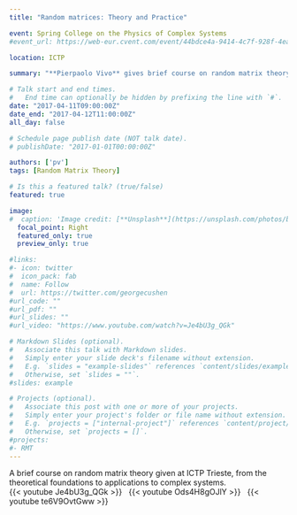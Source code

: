 ```yaml
---
title: "Random matrices: Theory and Practice"

event: Spring College on the Physics of Complex Systems
#event_url: https://web-eur.cvent.com/event/44bdce4a-9414-4c7f-928f-4ea3e4985835/summary?rp=00000000-0000-0000-0000-000000000000

location: ICTP

summary: "**Pierpaolo Vivo** gives brief course on random matrix theory given at ICTP Trieste, from the theoretical foundations to applications to complex systems."

# Talk start and end times.
#   End time can optionally be hidden by prefixing the line with `#`.
date: "2017-04-11T09:00:00Z"
date_end: "2017-04-12T11:00:00Z"
all_day: false

# Schedule page publish date (NOT talk date).
# publishDate: "2017-01-01T00:00:00Z"

authors: ['pv']
tags: [Random Matrix Theory]

# Is this a featured talk? (true/false)
featured: true

image:
#  caption: 'Image credit: [**Unsplash**](https://unsplash.com/photos/bzdhc5b3Bxs)'
  focal_point: Right
  featured_only: true
  preview_only: true

#links:
#- icon: twitter
#  icon_pack: fab
#  name: Follow
#  url: https://twitter.com/georgecushen
#url_code: ""
#url_pdf: ""
#url_slides: ""
#url_video: "https://www.youtube.com/watch?v=Je4bU3g_QGk"

# Markdown Slides (optional).
#   Associate this talk with Markdown slides.
#   Simply enter your slide deck's filename without extension.
#   E.g. `slides = "example-slides"` references `content/slides/example-slides.md`.
#   Otherwise, set `slides = ""`.
#slides: example

# Projects (optional).
#   Associate this post with one or more of your projects.
#   Simply enter your project's folder or file name without extension.
#   E.g. `projects = ["internal-project"]` references `content/project/deep-learning/index.md`.
#   Otherwise, set `projects = []`.
#projects:
#- RMT
---
```

<div class="alert alert-info" role="alert">
A brief course on random matrix theory given at ICTP Trieste, from the theoretical foundations to applications to complex systems.
</div>
{{< youtube Je4bU3g_QGk >}}
&nbsp;
{{< youtube Ods4H8gOJlY >}}
&nbsp;
{{< youtube te6V9OvtGww >}}

